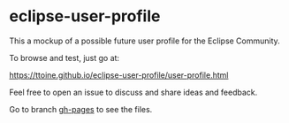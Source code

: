 # eclipse-user-profile
This a mockup of a possible future user profile for the Eclipse Community.

To browse and test, just go at:

https://ttoine.github.io/eclipse-user-profile/user-profile.html

Feel free to open an issue to discuss and share ideas and feedback.


Go to branch [gh-pages][1] to see the files.


[1]:https://github.com/ttoine/eclipse-user-profile/tree/gh-pages
